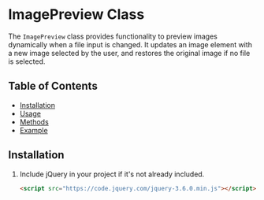 # ImagePreview Class

The `ImagePreview` class provides functionality to preview images dynamically when a file input is changed. It updates an image element with a new image selected by the user, and restores the original image if no file is selected.

## Table of Contents
- [Installation](#installation)
- [Usage](#usage)
- [Methods](#methods)
- [Example](#example)

## Installation

1. Include jQuery in your project if it's not already included.
   
   ```html
   <script src="https://code.jquery.com/jquery-3.6.0.min.js"></script>
